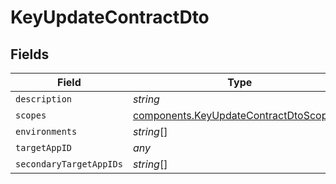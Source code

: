 # KeyUpdateContractDto


## Fields

| Field                                                                                            | Type                                                                                             | Required                                                                                         | Description                                                                                      |
| ------------------------------------------------------------------------------------------------ | ------------------------------------------------------------------------------------------------ | ------------------------------------------------------------------------------------------------ | ------------------------------------------------------------------------------------------------ |
| `description`                                                                                    | *string*                                                                                         | :heavy_minus_sign:                                                                               | N/A                                                                                              |
| `scopes`                                                                                         | [components.KeyUpdateContractDtoScopes](../../models/components/keyupdatecontractdtoscopes.md)[] | :heavy_minus_sign:                                                                               | N/A                                                                                              |
| `environments`                                                                                   | *string*[]                                                                                       | :heavy_minus_sign:                                                                               | N/A                                                                                              |
| `targetAppID`                                                                                    | *any*                                                                                            | :heavy_minus_sign:                                                                               | N/A                                                                                              |
| `secondaryTargetAppIDs`                                                                          | *string*[]                                                                                       | :heavy_minus_sign:                                                                               | N/A                                                                                              |